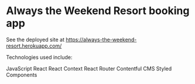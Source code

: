 # Always the Weekend Resort booking app

See the deployed site at https://always-the-weekend-resort.herokuapp.com/

Technologies used include:

JavaScript
React
React Context
React Router
Contentful CMS
Styled Components
